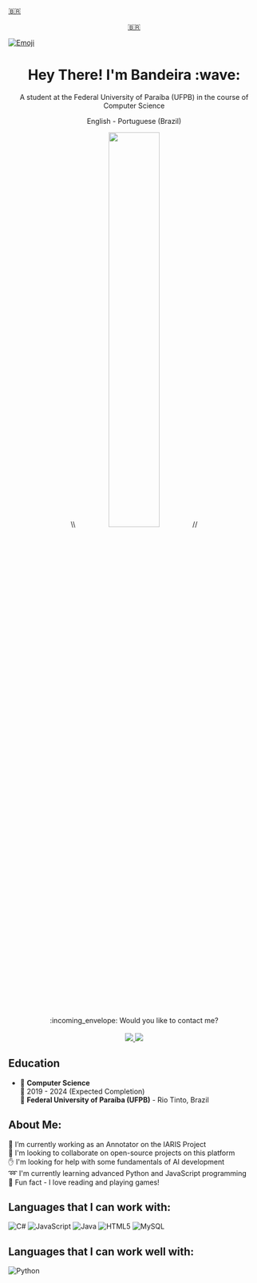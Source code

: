 [🇧🇷](https://github.com/Manacae/Manacae/tree/main-pt)

<p align="center">
 <a href="https://github.com/Manacae/Manacae/tree/main-pt">🇧🇷</a>
</p>

<a href="link_to_your_repository"><img src="link_to_your_image" alt="Emoji"></a>

  
<h1 align="center">Hey There! I'm Bandeira :wave: </h1>

<p align="center">
 A student at the Federal University of Paraíba (UFPB) in the course of Computer Science
</p>

<p align="center">
 English - Portuguese (Brazil)
</p>

<p align="center">
 \\ <img style="width: 45%;" src="https://github-readme-stats.vercel.app/api/top-langs/?username=Manacae&theme=radical&layout=compact"/> //
</p>

<p align="center">
:incoming_envelope: Would you like to contact me? <br/><br/>
 <a href="mailto:amandab.campelo15@gmail.com?">
  <img src="https://img.shields.io/badge/gmail-%23DD0031.svg?&style=for-the-badge&logo=gmail&logoColor=white"/>
 </a>
  <a href="https://www.linkedin.com/in/amanda-bandeira-7919a228b/">
    <img src="https://img.shields.io/badge/linkedin-%230077B5.svg?&style=for-the-badge&logo=linkedin&logoColor=white" />
  </a>
</p>

## Education

- :page_facing_up: **Computer Science**\
:date: 2019 - 2024 (Expected Completion)\
:school: **Federal University of Paraíba (UFPB)** - Rio Tinto, Brazil

## About Me:
:key: I’m currently working as an Annotator on the IARIS Project<br>:open_hands: I'm looking to collaborate on open-source projects on this platform<br>:hand: I'm looking for help with some fundamentals of AI development<br>:loop: I'm currently learning advanced Python and JavaScript programming<br>:high_brightness: Fun fact - I love reading and playing games!

## Languages that I can work with:
![C#](https://img.shields.io/badge/c%23-%23239120.svg?style=for-the-badge&logo=csharp&logoColor=white) ![JavaScript](https://img.shields.io/badge/javascript-%23323330.svg?style=for-the-badge&logo=javascript&logoColor=%23F7DF1E) ![Java](https://img.shields.io/badge/java-%23ED8B00.svg?style=for-the-badge&logo=openjdk&logoColor=white) ![HTML5](https://img.shields.io/badge/html5-%23E34F26.svg?style=for-the-badge&logo=html5&logoColor=white) ![MySQL](https://img.shields.io/badge/mysql-%2300000f.svg?style=for-the-badge&logo=mysql&logoColor=white)

## Languages that I can work well with:
![Python](https://img.shields.io/badge/python-3670A0?style=for-the-badge&logo=python&logoColor=ffdd54)

<!-- Created with help of GPRM ( https://gprm.itsvg.in ), and alexandresanlim Badges4-README.md-Profile repository, as well as inspiration  -->
